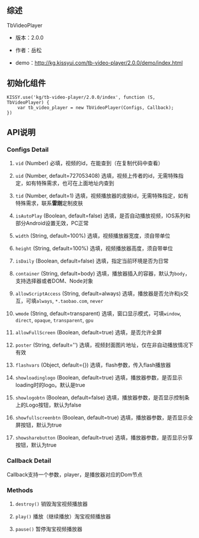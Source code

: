 ## 综述

TbVideoPlayer

-   版本：2.0.0

-   作者：岳松

-   demo：<http://kg.kissyui.com/tb-video-player/2.0.0/demo/index.html>

## 初始化组件

    KISSY.use('kg/tb-video-player/2.0.0/index', function (S, TbVideoPlayer) {
        var tb_video_player = new TbVideoPlayer(Configs, Callback);
    })

## API说明

### Configs Detail

1.  `vid` (Number) 必填，视频的id，在能查到（在复制代码中查看）

2.  `uid` (Number, default=727053408)
    选填，视频上传者的id，无需特殊指定，如有特殊需求，也可在上面地址内查到

3.  `tid` (Number, default=1)
    选填，视频播放器的皮肤id，无需特殊指定，如有特殊需求，联系**雷刚**定制皮肤

4.  `isAutoPlay` (Boolean, default=false)
    选填，是否自动播放视频，IOS系列和部分Android设置无效，PC正常

5.  `width` (String, default=100%) 选填，视频播放器宽度，须自带单位

6.  `height` (String, default=100%) 选填，视频播放器高度，须自带单位

7.  `isDaily` (Boolean, default=false) 选填，指定当前环境是否为日常

8.  `container` (String, default=body)
    选填，播放器插入的容器，默认为`body`，支持选择器或者DOM、Node对象

9.  `allowScriptAccess` (String, default=always)
    选填，播放器是否允许和js交互，可填`always`, `*.taobao.com`, `never`

10. `wmode` (String, default=transparent)
    选填，窗口显示模式，可填`window`, `direct`, `opaque`, `transparent`,
    `gpu`

11. `allowFullScreen` (Boolean, default=true) 选填，是否允许全屏

12. `poster` (String, default='')
    选填，视频封面图片地址，仅在非自动播放情况下有效

13. `flashvars` (Object, default={}) 选填，flash参数，传入flash播放器

14. `showloadinglogo` (Boolean, default=true)
    选填，播放器参数，是否显示loading时的logo。默认是true

15. `showlogobtn` (Boolean, default=false)
    选填，播放器参数，是否显示控制条上的Logo按钮，默认为false

16. `showfullscreenbtn` (Boolean, default=true)
    选填，播放器参数，是否显示全屏按钮，默认为true

17. `showsharebutton` (Boolean, default=true)
    选填，播放器参数，是否显示分享按钮，默认为true

### Callback Detail

Callback支持一个参数，player，是播放器对应的Dom节点

### Methods

1.  `destroy()` 销毁淘宝视频播放器

2.  `play()` 播放（继续播放）淘宝视频播放器

3.  `pause()` 暂停淘宝视频播放器


